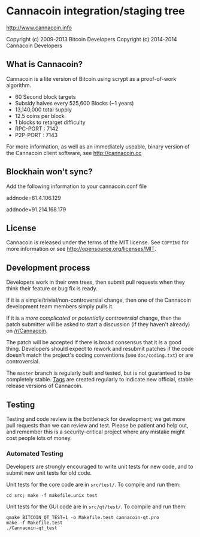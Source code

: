 Cannacoin integration/staging tree
================================

http://www.cannacoin.info

Copyright (c) 2009-2013 Bitcoin Developers
Copyright (c) 2014-2014 Cannacoin Developers

What is Cannacoin?
----------------

Cannacoin is a lite version of Bitcoin using scrypt as a proof-of-work algorithm.
 - 60 Second block targets
 - Subsidy halves every 525,600 Blocks (~1 years)
 - 13,140,000 total supply
 - 12.5 coins per block
 - 1 blocks to retarget difficulty
 - RPC-PORT : 7142
 - P2P-PORT : 7143
 
For more information, as well as an immediately useable, binary version of
the Cannacoin client software, see http://cannacoin.cc

Blockhain won't sync?
---------------------
Add the following information to your cannacoin.conf file

addnode=81.4.106.129

addnode=91.214.168.179

License
-------

Cannacoin is released under the terms of the MIT license. See `COPYING` for more
information or see http://opensource.org/licenses/MIT.

Development process
-------------------

Developers work in their own trees, then submit pull requests when they think
their feature or bug fix is ready.

If it is a simple/trivial/non-controversial change, then one of the Cannacoin
development team members simply pulls it.

If it is a *more complicated or potentially controversial* change, then the patch
submitter will be asked to start a discussion (if they haven't already) on
[/r/Cannacoin](http://reddit.com/r/cannacoin).

The patch will be accepted if there is broad consensus that it is a good thing.
Developers should expect to rework and resubmit patches if the code doesn't
match the project's coding conventions (see `doc/coding.txt`) or are
controversial.

The `master` branch is regularly built and tested, but is not guaranteed to be
completely stable. [Tags](https://github.com/bitcoin/bitcoin/tags) are created
regularly to indicate new official, stable release versions of Cannacoin.

Testing
-------

Testing and code review is the bottleneck for development; we get more pull
requests than we can review and test. Please be patient and help out, and
remember this is a security-critical project where any mistake might cost people
lots of money.

### Automated Testing

Developers are strongly encouraged to write unit tests for new code, and to
submit new unit tests for old code.

Unit tests for the core code are in `src/test/`. To compile and run them:

    cd src; make -f makefile.unix test

Unit tests for the GUI code are in `src/qt/test/`. To compile and run them:

    qmake BITCOIN_QT_TEST=1 -o Makefile.test cannacoin-qt.pro
    make -f Makefile.test
    ./Cannacoin-qt_test
